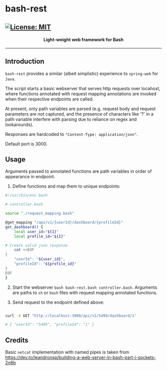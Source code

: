 # bash-rest

[![License: MIT](https://img.shields.io/badge/License-MIT-orange.svg)](https://github.com/david-luison-starkey/bash-annotations/blob/main/LICENSE)
---
<div align="center">
    <h4>
        Light-weight web framework for Bash
    </h4>
</div>

---

## Introduction

`bash-rest` provides a similar (albeit simplistic) experience to `spring-web` for `Java`.

The script starts a basic webserver that serves http requests over locahost, where functions annotated with request mapping annotations 
are invoked when their respective endpoints are called.

At present, only path variables are parsed (e.g. request body and request parameters are not captured, and the presence of characters 
like '?' in a path variable interfere with parsing due to reliance on regex and lookarounds).

Responses are hardcoded to `"Content-Type: application/json"`.

Default port is 3000.

## Usage

Arguments passed to annotated functions are path variables in order of appearance in endpoint.

1. Define functions and map them to unique endpoints:

```bash
#!/usr/bin/env bash

# controller.bash

source "./request_mapping.bash"

@get_mapping "/api/v1/{userId}/dashboard/{profileId}"
get_dashboard() {
    local user_id="${1}" 
    local profile_id="${2}"

# Create valid json response
    cat <<EOF
{
    "userId": "${user_id}",
    "profileId": "${profile_id}"
}
EOF
}

```

2. Start the webserver `bash bash-rest.bash controller.bash`. Arguments are paths to `sh` or `bash` files with request mapping annotated functions. 

3. Send request to the endpoint defined above:

```bash

curl -X GET "http://localhost:3000/api/v1/5499/dashboard/1" 

# { "userId": "5499", "profileId": "1" }

```

## Credits

Basic `netcat` implementation with named pipes is taken from https://dev.to/leandronsp/building-a-web-server-in-bash-part-i-sockets-2n8b
